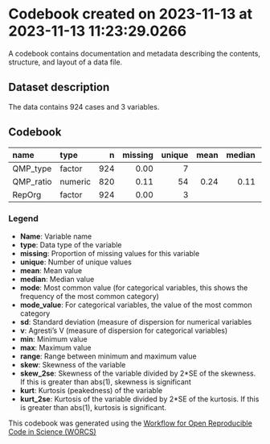 Codebook created on 2023-11-13 at 2023-11-13 11:23:29.0266
================

A codebook contains documentation and metadata describing the contents,
structure, and layout of a data file.

## Dataset description

The data contains 924 cases and 3 variables.

## Codebook

| name      | type    |   n | missing | unique | mean | median |   mode | mode_value |  sd |    v |  min |  max | range | skew | skew_2se | kurt | kurt_2se |
|:----------|:--------|----:|--------:|-------:|-----:|-------:|-------:|:-----------|----:|-----:|-----:|-----:|------:|-----:|---------:|-----:|---------:|
| QMP_type  | factor  | 924 |    0.00 |      7 |      |        | 154.00 | Definition |     | 0.83 |      |      |       |      |          |      |          |
| QMP_ratio | numeric | 820 |    0.11 |     54 | 0.24 |   0.11 |   0.11 |            | 0.3 |      | 0.01 | 0.99 |  0.99 | 1.16 |     6.77 | 0.36 |     1.06 |
| RepOrg    | factor  | 924 |    0.00 |      3 |      |        | 462.00 | Original   |     | 0.50 |      |      |       |      |          |      |          |

### Legend

- **Name**: Variable name
- **type**: Data type of the variable
- **missing**: Proportion of missing values for this variable
- **unique**: Number of unique values
- **mean**: Mean value
- **median**: Median value
- **mode**: Most common value (for categorical variables, this shows the
  frequency of the most common category)
- **mode_value**: For categorical variables, the value of the most
  common category
- **sd**: Standard deviation (measure of dispersion for numerical
  variables
- **v**: Agresti’s V (measure of dispersion for categorical variables)
- **min**: Minimum value
- **max**: Maximum value
- **range**: Range between minimum and maximum value
- **skew**: Skewness of the variable
- **skew_2se**: Skewness of the variable divided by 2\*SE of the
  skewness. If this is greater than abs(1), skewness is significant
- **kurt**: Kurtosis (peakedness) of the variable
- **kurt_2se**: Kurtosis of the variable divided by 2\*SE of the
  kurtosis. If this is greater than abs(1), kurtosis is significant.

This codebook was generated using the [Workflow for Open Reproducible
Code in Science (WORCS)](https://osf.io/zcvbs/)
